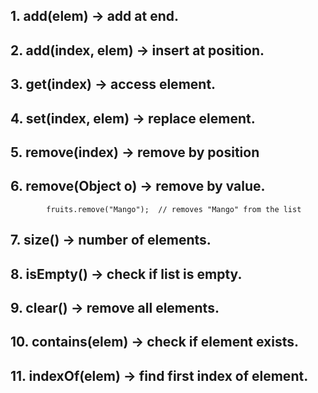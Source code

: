## 1. add(elem) → add at end.
## 2. add(index, elem) → insert at position.
## 3. get(index) → access element.
## 4. set(index, elem) → replace element.
## 5. remove(index) → remove by position
## 6. remove(Object o) → remove by value.
```
        fruits.remove("Mango");  // removes "Mango" from the list
```
## 7. size() → number of elements.
## 8. isEmpty() → check if list is empty.
## 9. clear() → remove all elements.
## 10. contains(elem) → check if element exists.
## 11. indexOf(elem) → find first index of element.
